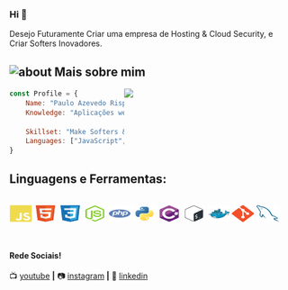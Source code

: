 ### Hi 👋

Desejo Futuramente Criar uma empresa de Hosting & Cloud Security, e Criar Softers Inovadores.

## <img width="45" alt="about" src="https://raw.github.com/elizarov/elizarov/master/about.png"> Mais sobre mim

<img align="right" width="300" src="https://github-readme-stats.vercel.app/api?username=byhyakimaro&show_icons=true&theme=dracula&include_all_commits=true&count_private=true" />

```js
const Profile = {
    Name: "Paulo Azevedo Rispoli",
    Knowledge: "Aplicações webs & Desktop",
    
    Skillset: "Make Softers & Create A cloud hosting and security company",
    Languages: ["JavaScript", "PHP", "Python", "C#", "BashScript"]
}
```

## **Linguagens e Ferramentas:**  

<div style="display: inline_block"><br>
  <img align="center" alt="Js" height="30" width="40" src="https://raw.githubusercontent.com/devicons/devicon/master/icons/javascript/javascript-plain.svg">
  <img align="center" alt="HTML" height="30" width="40" src="https://raw.githubusercontent.com/devicons/devicon/master/icons/html5/html5-original.svg">
  <img align="center" alt="CSS" height="30" width="40" src="https://raw.githubusercontent.com/devicons/devicon/master/icons/css3/css3-original.svg">
  <img align="center" alt="NodeJS" height="30" width="40" src="https://raw.githubusercontent.com/devicons/devicon/master/icons/nodejs/nodejs-original.svg">
  <img align="center" alt="MySql" height="30" width="40" src="https://raw.githubusercontent.com/devicons/devicon/master/icons/php/php-plain.svg">
  <img align="center" alt="Python" height="30" width="40" src="https://raw.githubusercontent.com/devicons/devicon/master/icons/python/python-original.svg">
  <img align="center" alt="Csharp" height="30" width="40" src="https://raw.githubusercontent.com/devicons/devicon/master/icons/csharp/csharp-original.svg">
  <img align="center" alt="BASH" height="30" width="40" src="https://raw.githubusercontent.com/devicons/devicon/master/icons/bash/bash-original.svg">
  <img align="center" alt="Docker" height="30" width="40" src="https://raw.githubusercontent.com/devicons/devicon/master/icons/docker/docker-original.svg">
  <img align="center" alt="GIT" height="30" width="40" src="https://raw.githubusercontent.com/devicons/devicon/master/icons/git/git-original.svg">
  <img align="center" alt="MySql" height="30" width="40" src="https://raw.githubusercontent.com/devicons/devicon/master/icons/mysql/mysql-original.svg">
</div>

[youtube]: https://www.youtube.com/c/KnowNetworks/
[instagram]: https://www.instagram.com/byhyakimaro/
[linkedin]: https://www.linkedin.com/in/bypauloazevedo/
<br>

#### Rede Sociais!

📺 [youtube][youtube] **|** 
📷 [instagram][instagram] **|** 
👔 [linkedin][linkedin]

